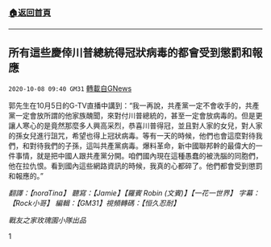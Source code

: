 ###  [:house:返回首頁](https://github.com/ourhimalayas/txt)
---

## 所有這些慶倖川普總統得冠狀病毒的都會受到懲罰和報應
`2020-10-08 09:40 GM31` [轉載自GNews](https://gnews.org/zh-hant/410777/)

郭先生在10月5日的G-TV直播中講到：“我一再說，共產黨一定不會收手的，共產黨一定會放所謂的他家族醜聞，來對付川普總統的，甚至一定會放病毒的。但是更讓人寒心的是竟然那麼多人興高采烈，恭喜川普得冠，並且對人家的女兒，對人家的孫女兒進行詛咒，希望也得上冠狀病毒。等有一天的時候，他們也會這麼對待我們，和對待我們的子孫，這叫共產黨病毒。爆料革命，新中國聯邦幹的最偉大的一件事情，就是把中國人跟共產黨分開。咱們國內現在這種愚蠢的被洗腦的同胞們，他在拉仇恨。看到國內這些網路資訊的時候，我真的心都碎了。他們都會受到懲罰和報應的。”

*翻譯：【noraTina】 聽寫：【Jamie】【羅賓 Robin (文賓)】【一花一世界】*
*字幕：【Rock小哥】 編輯：【GM31】視頻轉碼：【恒久忍耐】*

*戰友之家玫瑰園小隊出品*

1
